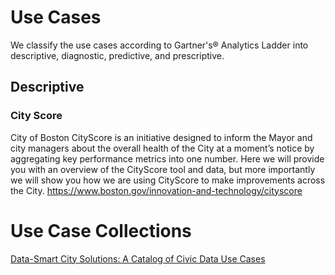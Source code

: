 # Use Cases
We classify the use cases according to Gartner's® Analytics Ladder into descriptive, diagnostic, predictive, and prescriptive.

## Descriptive
### City Score
City of Boston
CityScore is an initiative designed to inform the Mayor and city managers about the overall health of the City at a moment’s notice by aggregating key performance metrics into one number. Here we will provide you with an overview of the CityScore tool and data, but more importantly we will show you how we are using CityScore to make improvements across the City.
https://www.boston.gov/innovation-and-technology/cityscore


# Use Case Collections
[Data-Smart City Solutions: A Catalog of Civic Data Use Cases](https://datasmart.hks.harvard.edu/news/article/how-can-data-and-analytics-be-used-to-enhance-city-operations-723)
